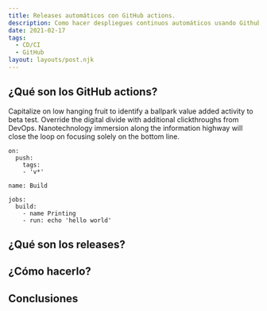 ```yaml
---
title: Releases automáticos con GitHub actions.
description: Como hacer despliegues continuos automáticos usando Github actions
date: 2021-02-17
tags:
  - CD/CI
  - GitHub
layout: layouts/post.njk
---
```


## ¿Qué son los GitHub actions?

Capitalize on low hanging fruit to identify a ballpark value added activity to beta test. Override the digital divide with additional clickthroughs from DevOps. Nanotechnology immersion along the information highway will close the loop on focusing solely on the bottom line.

``` yml/
on:
  push:
    tags:
    - 'v*'

name: Build

jobs:
  build:
    - name Printing
	- run: echo 'hello world'
```

## ¿Qué son los releases?


## ¿Cómo hacerlo?

## Conclusiones
